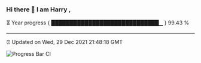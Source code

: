 ### Hi there 👋 I am Harry , 

⏳ Year progress { █████████████████████████████▁ } 99.43 %

---

⏰ Updated on Wed, 29 Dec 2021 21:48:18 GMT

![Progress Bar CI](https://github.com/duykhang68/duykhang68/workflows/Progress%20Bar%20CI/badge.svg)
